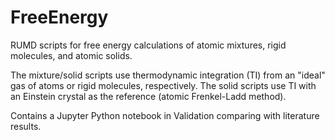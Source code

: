 # FreeEnergy
RUMD scripts for free energy calculations of atomic mixtures, rigid molecules, and atomic solids.

The mixture/solid scripts use thermodynamic integration (TI) from an "ideal" gas of atoms or rigid molecules, respectively. The solid scripts use TI with an Einstein crystal as the reference (atomic Frenkel-Ladd method).

Contains a Jupyter Python notebook in Validation comparing with literature results.

